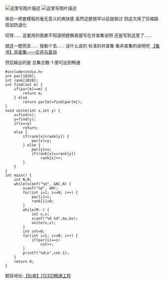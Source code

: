 ![这里写图片描述](http://img.blog.csdn.net/20160127235934861)
![这里写图片描述](http://img.blog.csdn.net/20160127235943439)

体验一把套模板的毫无意义的爽快感
虽然这题很早以前就做过
但这次用了压缩路径加防退化

哎呀……
这套用的我都不知道把题解直接写在并查集说明 还是写到这里了……

就这一题而言……
我勒个去……
没什么说的
标准的并查集
看并查集的说明吧
[【看书】并查集——合并与查询](http://blog.csdn.net/u011493189/article/details/50597078)

然后输出的是 总集合数-1
便可达到畅通
```
#include<stdio.h>
int par[1020];
int rank[1020];
int find(int m) {
	if(par[m]==m) {
		return m;
	} else
		return par[m]=find(par[m]);
}
void unite(int x,int y) {
	x=find(x);
	y=find(y);
	if(x==y)
		return;
	else {
		if(rank[x]<rank[y]) {
			par[x]=y;
		} else {
			par[y]=x;
			if(rank[x]==rank[y])
				rank[x]++;
		}
	}
}
int main() {
	int N,M;
	while(scanf("%d", &N),N) {
		scanf("%d", &M);
		for(int i=1; i<=N; i++) {
			par[i]=i;
			rank[i]=0;
		}
		while(M--) {
			int u,v;
			scanf("%d %d",&u,&v);
			unite(u,v);
		}
		int cnt=0;
		for(int i=1; i<=N; i++) {
			if(par[i]==i)
				cnt++;
		}
		printf("%d\n",cnt-1);
	}
	return 0;
}
```

题目地址:[【杭电】[1232]畅通工程](http://acm.hdu.edu.cn/showproblem.php?pid=1232)